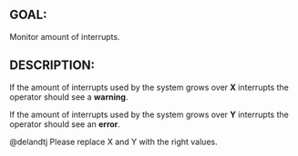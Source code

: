 ## GOAL:
Monitor amount of interrupts.

## DESCRIPTION:
If the amount of interrupts used by the system grows over **X** interrupts the operator should see a **warning**.

If the amount of interrupts used by the system grows over **Y** interrupts the operator should see an **error**.

@delandtj Please replace X and Y with the right values.
